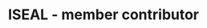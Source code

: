 ---
title: 'ISEAL - member contributor'
field: 'is.contributor.member'
slug: 'resource-description-member-contributor'
description: 'Association with an ISEAL member organization or scheme - select from control list'
required: True
vocabulary: 'resource-description-member-contributor.txt'
policy: 'Controlled value. Multi select from control list.'
---